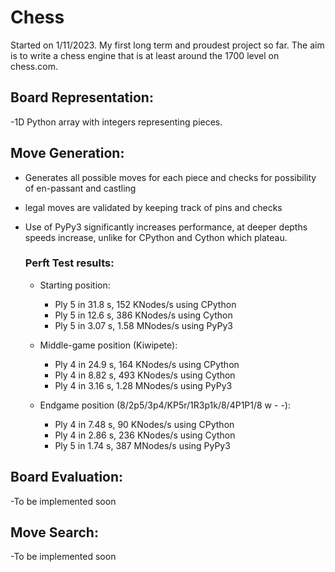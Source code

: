 # Chess
Started on 1/11/2023. My first long term and proudest project so far.
The aim is to write a chess engine that is at least around the 1700 level on chess.com. 

## Board Representation: 
-1D Python array with integers representing pieces. 

## Move Generation: 
- Generates all possible moves for each piece and checks for possibility of en-passant and castling
- legal moves are validated by keeping track of pins and checks
- Use of PyPy3 significantly increases performance, at deeper depths speeds increase, unlike for
  CPython and Cython which plateau.
 
  ### Perft Test results:
  - Starting position:
    - Ply 5 in 31.8 s, 152 KNodes/s using CPython 
    - Ply 5 in 12.6 s, 386 KNodes/s using Cython
    - Ply 5 in 3.07 s, 1.58 MNodes/s using PyPy3 

  - Middle-game position (Kiwipete):
    - Ply 4 in 24.9 s, 164 KNodes/s using CPython 
    - Ply 4 in 8.82 s, 493 KNodes/s using Cython
    - Ply 4 in 3.16 s, 1.28 MNodes/s using PyPy3 

  - Endgame position (8/2p5/3p4/KP5r/1R3p1k/8/4P1P1/8 w - -):
    - Ply 4 in 7.48 s, 90 KNodes/s using CPython 
    - Ply 4 in 2.86 s, 236 KNodes/s using Cython
    - Ply 5 in 1.74 s, 387 MNodes/s using PyPy3 
    
## Board Evaluation: 
-To be implemented soon

## Move Search: 
-To be implemented soon

